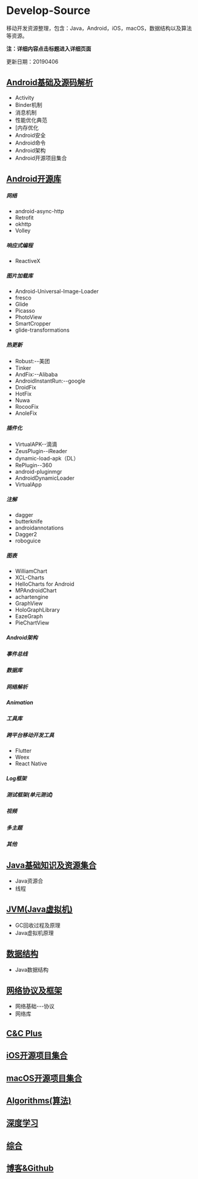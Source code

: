 # Develop-Source
移动开发资源整理，包含：Java，Android，iOS，macOS，数据结构以及算法等资源。

**注：详细内容点击标题进入详细页面**

更新日期：20190406

## [Android基础及源码解析](/Android/Android.md)
* Activity
* Binder机制
* 消息机制
* 性能优化典范
* [内存优化
* Android安全
* Android命令
* Android架构
* Android开源项目集合

## [Android开源库](/Android/Library.md)
##### 网络
* android-async-http
* Retrofit
* okhttp
* Volley

##### 响应式编程
* ReactiveX

##### 图片加载库
* Android-Universal-Image-Loader
* fresco
* Glide
* Picasso
* PhotoView
* SmartCropper
* glide-transformations

##### 热更新
* Robust:--美团
* Tinker
* AndFix:--Alibaba
* AndroidInstantRun:--google
* DroidFix
* HotFix
* Nuwa
* RocooFix
* AnoleFix

##### 插件化
* VirtualAPK--滴滴
* ZeusPlugin--iReader
* dynamic-load-apk（DL）
* RePlugin--360
* android-pluginmgr
* AndroidDynamicLoader
* VirtualApp

##### 注解
* dagger
* butterknife
* androidannotations
* Dagger2
* roboguice

##### 图表
* WilliamChart
* XCL-Charts
* HelloCharts for Android
* MPAndroidChart
* achartengine
* GraphView
* HoloGraphLibrary
* EazeGraph
* PieChartView

##### Android架构
##### 事件总线
##### 数据库
##### 网络解析
##### Animation
##### 工具库
##### 跨平台移动开发工具
* Flutter
* Weex
* React Native

##### Log框架
##### 测试框架(单元测试)
##### 视频
##### 多主题
##### 其他

## [Java基础知识及资源集合](/Java/Java.md)
* Java资源合
* 线程

## [JVM(Java虚拟机)](/Java/JVM.md)
* GC回收过程及原理
* Java虚拟机原理

## [数据结构](/Algorithm/Structures.md)
* Java数据结构

## [网络协议及框架](/Net/Net.md)
* 网络基础---协议
* 网络库

## [C&C Plus](/CCPlus/CCPlus.md)

## [iOS开源项目集合](/iOS/iOS.md)

## [macOS开源项目集合](/macOS/macOS.md)

## [Algorithms(算法)](/Algorithm/Algorithm.md)

## [深度学习](/DeepLearn/DeepLearn.md)

## [综合](/Composite/Composite.md)

## [博客&Github](/Blog/Blog.md)

